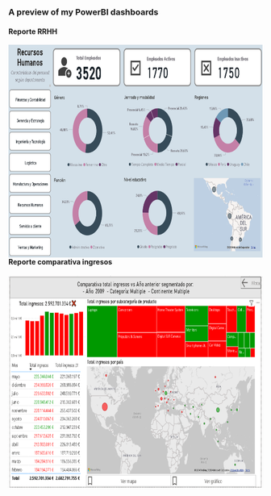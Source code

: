 ### A preview of my PowerBI dashboards

#### Reporte RRHH
<a href="dashboard" target="_blank"><img align="left" alt="dashboard" height ="422px" src="https://github.com/lourdes-gomez/Dashboards/blob/main/Reporte%20RRHH/reporte_RRHH.PNG"></a>


#### Reporte comparativa ingresos
<a href="dashboard" target="_blank"><img align="left" alt="dashboard" height ="422px" src="https://github.com/lourdes-gomez/Dashboards/blob/main/Reporte%20comparativa%20ingresos/Reporte comparativa ingresos.PNG"></a>

